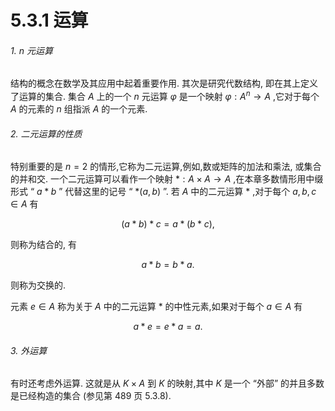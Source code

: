 # 5.3.1 运算

###### 1. $n$ 元运算

结构的概念在数学及其应用中起着重要作用. 其次是研究代数结构, 即在其上定义了运算的集合. 集合 $A$ 上的一个 $n$ 元运算 $\varphi$ 是一个映射 $\varphi  : {A}^{n} \rightarrow  A$ ,它对于每个 $A$ 的元素的 $n$ 组指派 $A$ 的一个元素.

###### 2. 二元运算的性质

特别重要的是 $n = 2$ 的情形,它称为二元运算,例如,数或矩阵的加法和乘法, 或集合的并和交. 一个二元运算可以看作一个映射 $*  : A \times  A \rightarrow  A$ ,在本章多数情形用中缀形式 “ $a * b$ ” 代替这里的记号 “ $* \left( {a, b}\right)$ ”. 若 $A$ 中的二元运算 $*$ ,对于每个 $a, b, c \in  A$ 有

$$
\left( {a * b}\right)  * c = a * \left( {b * c}\right) , \tag{5.80}
$$

则称为结合的, 有

$$
a * b = b * a. \tag{5.81}
$$

则称为交换的.

元素 $e \in  A$ 称为关于 $A$ 中的二元运算 $*$ 的中性元素,如果对于每个 $a \in  A$ 有

$$
a * e = e * a = a. \tag{5.82}
$$

###### 3. 外运算

有时还考虑外运算. 这就是从 $K \times  A$ 到 $K$ 的映射,其中 $K$ 是一个 “外部” 的并且多数是已经构造的集合 (参见第 489 页 5.3.8).
